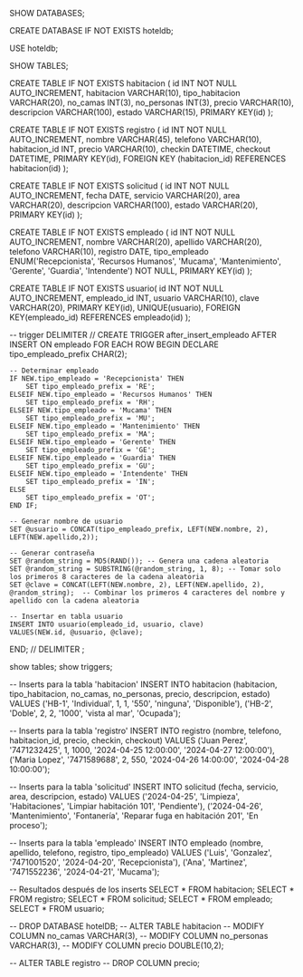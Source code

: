 SHOW DATABASES;

CREATE DATABASE IF NOT EXISTS hoteldb;

USE hoteldb;

SHOW TABLES;

CREATE TABLE IF NOT EXISTS habitacion (
    id INT NOT NULL AUTO_INCREMENT,
    habitacion VARCHAR(10),
    tipo_habitacion VARCHAR(20),
    no_camas INT(3),
    no_personas INT(3),
    precio VARCHAR(10),
    descripcion VARCHAR(100),
    estado VARCHAR(15),
    PRIMARY KEY(id)
);

CREATE TABLE IF NOT EXISTS registro (
    id INT NOT NULL AUTO_INCREMENT,
    nombre VARCHAR(45),
    telefono VARCHAR(10),
    habitacion_id INT,
    precio VARCHAR(10),
    checkin DATETIME,
    checkout DATETIME,
    PRIMARY KEY(id),
    FOREIGN KEY (habitacion_id) REFERENCES habitacion(id)
);

CREATE TABLE IF NOT EXISTS solicitud (
    id INT NOT NULL AUTO_INCREMENT,
    fecha DATE,
    servicio VARCHAR(20),
    area VARCHAR(20),
    descripcion VARCHAR(100),
    estado VARCHAR(20),
    PRIMARY KEY(id)
);

CREATE TABLE IF NOT EXISTS empleado (
    id INT NOT NULL AUTO_INCREMENT,
    nombre VARCHAR(20),
    apellido VARCHAR(20),
    telefono VARCHAR(10),
    registro DATE,
    tipo_empleado ENUM('Recepcionista', 'Recursos Humanos', 'Mucama', 'Mantenimiento', 'Gerente', 'Guardia', 'Intendente') NOT NULL,
    PRIMARY KEY(id)
);

CREATE TABLE IF NOT EXISTS usuario(
	id INT NOT NULL AUTO_INCREMENT,
    empleado_id INT,
    usuario VARCHAR(10),
    clave VARCHAR(20),
    PRIMARY KEY(id),
    UNIQUE(usuario),
    FOREIGN KEY(empleado_id) REFERENCES empleado(id)
);

-- trigger
DELIMITER //
CREATE TRIGGER after_insert_empleado 
AFTER INSERT ON empleado 
FOR EACH ROW 
BEGIN 
    DECLARE tipo_empleado_prefix CHAR(2); 

    -- Determinar empleado 
    IF NEW.tipo_empleado = 'Recepcionista' THEN 
        SET tipo_empleado_prefix = 'RE'; 
    ELSEIF NEW.tipo_empleado = 'Recursos Humanos' THEN 
        SET tipo_empleado_prefix = 'RH'; 
    ELSEIF NEW.tipo_empleado = 'Mucama' THEN 
        SET tipo_empleado_prefix = 'MU'; 
    ELSEIF NEW.tipo_empleado = 'Mantenimiento' THEN 
        SET tipo_empleado_prefix = 'MA'; 
    ELSEIF NEW.tipo_empleado = 'Gerente' THEN 
        SET tipo_empleado_prefix = 'GE'; 
    ELSEIF NEW.tipo_empleado = 'Guardia' THEN 
        SET tipo_empleado_prefix = 'GU'; 
    ELSEIF NEW.tipo_empleado = 'Intendente' THEN 
        SET tipo_empleado_prefix = 'IN'; 
    ELSE 
        SET tipo_empleado_prefix = 'OT'; 
    END IF; 

    -- Generar nombre de usuario 
    SET @usuario = CONCAT(tipo_empleado_prefix, LEFT(NEW.nombre, 2), LEFT(NEW.apellido,2)); 

    -- Generar contraseña 
    SET @random_string = MD5(RAND()); -- Genera una cadena aleatoria
    SET @random_string = SUBSTRING(@random_string, 1, 8); -- Tomar solo los primeros 8 caracteres de la cadena aleatoria
    SET @clave = CONCAT(LEFT(NEW.nombre, 2), LEFT(NEW.apellido, 2), @random_string);  -- Combinar los primeros 4 caracteres del nombre y apellido con la cadena aleatoria

    -- Insertar en tabla usuario 
    INSERT INTO usuario(empleado_id, usuario, clave) 
    VALUES(NEW.id, @usuario, @clave); 

END;
//
DELIMITER ;




show tables;
show triggers;

-- Inserts para la tabla 'habitacion'
INSERT INTO habitacion (habitacion, tipo_habitacion, no_camas, no_personas, precio, descripcion, estado)
VALUES ('HB-1', 'Individual', 1, 1, '550', 'ninguna', 'Disponible'),
       ('HB-2', 'Doble', 2, 2, '1000', 'vista al mar', 'Ocupada');

-- Inserts para la tabla 'registro'
INSERT INTO registro (nombre, telefono, habitacion_id, precio, checkin, checkout) 
VALUES ('Juan Perez', '7471232425', 1, 1000, '2024-04-25 12:00:00', '2024-04-27 12:00:00'),
       ('Maria Lopez', '7471589688', 2, 550, '2024-04-26 14:00:00', '2024-04-28 10:00:00');

-- Inserts para la tabla 'solicitud'
INSERT INTO solicitud (fecha, servicio, area, descripcion, estado) 
VALUES ('2024-04-25', 'Limpieza', 'Habitaciones', 'Limpiar habitación 101', 'Pendiente'),
       ('2024-04-26', 'Mantenimiento', 'Fontanería', 'Reparar fuga en habitación 201', 'En proceso');

-- Inserts para la tabla 'empleado'
INSERT INTO empleado (nombre, apellido, telefono, registro, tipo_empleado) 
VALUES ('Luis', 'Gonzalez', '7471001520', '2024-04-20', 'Recepcionista'),
       ('Ana', 'Martinez', '7471552236', '2024-04-21', 'Mucama');

-- Resultados después de los inserts
SELECT * FROM habitacion;
SELECT * FROM registro;
SELECT * FROM solicitud;
SELECT * FROM empleado;
SELECT * FROM usuario;

-- DROP DATABASE hotelDB;
-- ALTER TABLE habitacion
-- MODIFY COLUMN no_camas VARCHAR(3),
-- MODIFY COLUMN no_personas VARCHAR(3),
-- MODIFY COLUMN precio DOUBLE(10,2);

-- ALTER TABLE registro
-- DROP COLUMN precio;


